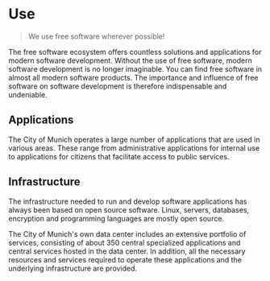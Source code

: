 <script setup>
import TagTile from ".vitepress/components/TagTile.vue";
</script>

# Use

> We use free software wherever possible!  

The free software ecosystem offers countless solutions and applications for modern software development.
Without the use of free software, modern software development is no longer imaginable.
You can find free software in almost all modern software products.
The importance and influence of free software on software development is therefore indispensable and undeniable.

## Applications

The City of Munich operates a large number of applications that are used in various areas.
These range from administrative applications for internal use to applications for citizens that facilitate access to public services.

<TagTile :available-tags="['application']" />

## Infrastructure

The infrastructure needed to run and develop software applications has always been based on open source software.
Linux, servers, databases, encryption and programming languages are mostly open source.

The City of Munich's own data center includes an extensive portfolio of services, consisting of about 350 central specialized applications and central services hosted in the data center.
In addition, all the necessary resources and services required to operate these applications and the underlying infrastructure are provided.


<TagTile :available-tags="['infrastruktur']" />
